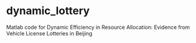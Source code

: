 # dynamic_lottery
Matlab code for Dynamic Efficiency in Resource Allocation: Evidence from Vehicle License Lotteries in Beijing
